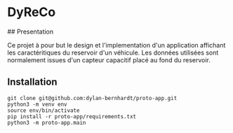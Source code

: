 # DyReCo

## Presentation

Ce projet à pour but le design et l'implementation d'un application affichant les caractéritiques du reservoir d'un véhicule. Les données utilisées sont normalement issues d'un capteur capacitif placé au fond du reservoir. 

## Installation 
```
git clone git@github.com:dylan-bernhardt/proto-app.git
python3 -m venv env
source env/bin/activate
pip install -r proto-app/requirements.txt
python3 -m proto-app.main
```
